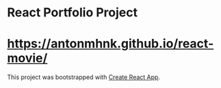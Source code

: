 # React Portfolio Project

# https://antonmhnk.github.io/react-movie/

This project was bootstrapped with [Create React App](https://github.com/facebook/create-react-app).
